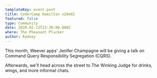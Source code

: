 ```yaml
---
templateKey: event-post
title: CoderCamp Hamilton s20e02
featured: false
type: Community
date: 2020-02-12T23:30:00.000Z
where: The Pheasant Plucker
author: Rodney
---
```

This month, Weever apps' Jenifer Champagne will be giving a talk on Command Query Responsibility Segregation (CQRS).

Afterwards, we'll head across the street to The Winking Judge for drinks, wings, and more informal chats.
